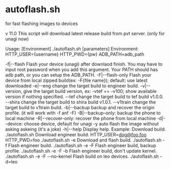 autoflash.sh
=========

for fast flashing images to devices

v 11.0
This script will download latest release build from pvt server. (only for unagi now)

Usage: [Environment] ./autoflash.sh [parameters]
Environment:
  HTTP_USER={username} HTTP_PWD={pw} ADB_PATH=adb_path

-f|--flash	Flash your device (unagi) after downlaod finish.
		You may have to input root password when you add this argument.
		Your PATH should has adb path, or you can setup the ADB_PATH.
-F|--flash-only	Flash your device from local zipped build(ex: -F{file name}); default: use latest downloaded
-e|--eng	change the target build to engineer build.
-v|--version, 	 give the target build version, ex: -vtef == -v100; show available version if nothing specified.
--tef	change the target build to tef build v1.0.0.
--shira	change the target build to shira build v1.0.1.
--v1train	change the target build to v1train build.
-b|--backup	backup and recover the origin profile.
		(it will work with -f anf -F)
-B|--backup-only:	backup the phone to local machine
-R|--recover-only:	recover the phone from local machine
-d|--device:	choose device, default for unagi
-y	auto flash the image without asking askeing (it's a joke)
-h|--help	Display help.
Example:
  Download build.		            ./autoflash.sh
  Download engineer build.  	  HTTP_USER=dog@foo.foo HTTP_PWD=foo ./autoflash.sh -e
  Download and flash build.	    ./autoflash.sh -f
  Flash engineer build.	      	./autoflash.sh -e -F
  Flash engineer build, backup profile.	  	  ./autoflash.sh -e -F -b
  Flash engineer build, don't update kernel.	./autoflash.sh -e -F --no-kernel
  Flash build on leo devices.		 ./autoflash.sh -d=leo
